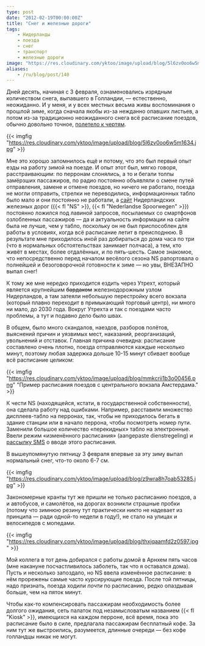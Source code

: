 ```yaml
---
type: post
date: "2012-02-19T00:00:00Z"
title: "Снег и железные дороги"
tags:
    - Нидерланды
    - поезда
    - снег
    - транспорт
    - железные дороги
image: "https://res.cloudinary.com/yktoo/image/upload/blog/5l6zv0oo6w5m1634.jpg"
aliases:
    - /ru/blog/post/140
---
```


Дней десять, начиная с 3 февраля, ознаменовались изрядным количеством снега, выпавшего в Голландии, — естественно, неожиданно. И у меня, и у всех местных весьма живы воспоминания о прошлой зиме, когда сначала якобы из-за нежданно опавших листьев, а потом из-за традиционно неожиданного снега всё расписание поездов, обычно довольно точное, [полетело к чертям](http://www.dutchnews.nl/news/archives/2010/12/railway_problems_in_spotlight.php).

<!--more-->

{{< imgfig "https://res.cloudinary.com/yktoo/image/upload/blog/5l6zv0oo6w5m1634.jpg" >}}

Мне это хорошо запомнилось ещё и потому, что это был первый опыт езды на работу зимой на поезде. И опыт этот был, мягко говоря, расстраивающим: по перронам слонялись, а то и бегали толпы замёрзших пассажиров, по радио постоянно объявляли о смене путей отправления, замене и отмене поездов, но ничего не работало, поезда не могли отправить, стрелки не переводились, информационных табло было мало и они постоянно не работали, а [сайт](http://www.ns.nl/) Нидерландских железных дорог ({{< fl "NS" >}}, {{< fl "Nederlandse Spoorwegen" >}}) постоянно ложился под лавиной запросов, посылаемых со смартфонов озлобленных пассажиров — да и актуальность информации на сайте была не лучше, чем у табло, поскольку он не был приспособлен для работы в условиях, когда всё расписание летит в преисподнюю. В результате мне приходилось иной раз добираться до дома часа по три (что в нормальных обстоятельствах занимает полчаса), а тем, кто живёт в местах, более отдалённых, и по пять-шесть. Самое знакомое, что непосредственно перед началом весёлого сезона NS рапортовала о полнейшей и безоговорочной готовности к зиме — но увы, ВНЕЗАПНО выпал снег!

К тому же мне нередко приходится ездить через Утрехт, который является крупнейшим ~~бардаком~~ железнодорожным узлом Нидерландов, а там затеяли небольшую перестройку всего вокзала (который плавно переходит в примыкающий торговый центр), ни много ни мало, до 2030 года. Вокруг Утрехта и так с поездами часто проблемы, а тут и подавно дело было швах.

В общем, было много скандалов, наездов, разборов полётов, выяснений причин и уязвимых мест, наказаний, реорганизаций, увольнений и отставок. Главная причина очевидна: расписание составлено очень плотно, поезда отправляются каждые несколько минут, поэтому любая задержка дольше 10-15 минут сбивает вообще всё расписание целиком:

{{< imgfig "https://res.cloudinary.com/yktoo/image/upload/blog/mmkcrii1b3o00456.png" "Пример расписания поездов с центрального вокзала Амстердама." >}}

К чести NS (находящейся, кстати, в государственной собственности), она сделала работу над ошибками. Например, расставили множество дисплеев-табло на перронах, так, чтобы не приходилось бегать в здание станции или в начало перрона, чтобы посмотреть номер пути. Заменили большое количество «перекидных» табло на электронные. Ввели режим «изменённого расписания» (aangepaste dienstregeling) и [рассылку SMS](http://www.ns.nl/reizigers/campagnes/ns-spoorbericht#ns-sms-alert) о вводе этого расписания.

В вышеупомянутую пятницу 3 февраля впервые за эту зиму выпал нормальный снег, что-то около 6-7 см.

{{< imgfig "https://res.cloudinary.com/yktoo/image/upload/blog/z9wra8h7oab53285.jpg" >}}

Закономерные кранты тут же пришли не только расписанию поездов, а и автобусов, и самолётов, на дорогах возникли страшные пробки (потому что зимнюю резину тут практически никто не надевает из принципа — ради одной-то недели в году!), не стало на улицах и велосипедов с мопедами.

{{< imgfig "https://res.cloudinary.com/yktoo/image/upload/blog/thxjqaamfd2z0597.jpg" >}}

Мой коллега в тот день добирался с работы домой в Арнхем пять часов (мне накануне посчастливилось заболеть, так что я оставался дома). Пусть и несколько запоздало, но NS ввела изменённое расписание: в нём прорежены самые часто курсирующие поезда. После той пятницы, надо признать, поезда ходили *почти* по расписанию, редко опаздывая больше, чем на пяток минут.

Чтобы как-то компенсировать пассажирам необходимость более долгого ожидания, сеть палаток под незамысловатым названием {{< fl "Kiosk" >}}, имеющихся на каждом перроне, всё время, пока это расписание было в силе, предлагала пассажирам бесплатный кофе. За ним тут же выстроились, разумеется, длинные очереди — без кофе голландцы никак не могут.
